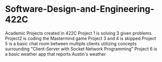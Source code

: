 # Software-Design-and-Engineering-422C
Academic Projects created in 422C
Project 1 is solving 3 given problems
Project2 is coding the Mastermind game
Project 3 and 4 is skipped
Project 5 is a basic chat room between multiple clients utilizing concepts surrounding "Client-Server with Socket Network Programming"
Project 6 is a basic weather app that reports Austin's weather
